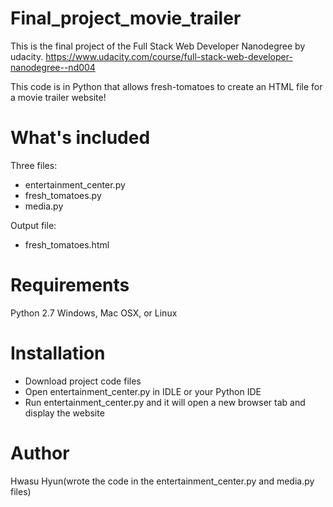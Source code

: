 # Final_project_movie_trailer
This is the final project of the Full Stack Web Developer Nanodegree by udacity.
<https://www.udacity.com/course/full-stack-web-developer-nanodegree--nd004>

This code is in Python that allows fresh-tomatoes to create an HTML file for a movie trailer website!

# What's included
Three files:
- entertainment_center.py 
- fresh_tomatoes.py 
- media.py 

Output file:
- fresh_tomatoes.html

# Requirements
Python 2.7 Windows, Mac OSX, or Linux

# Installation
- Download project code files
- Open entertainment_center.py in IDLE or your Python IDE
- Run entertainment_center.py and it will open a new browser tab and display the website

# Author
Hwasu Hyun(wrote the code in the entertainment_center.py and media.py files)
